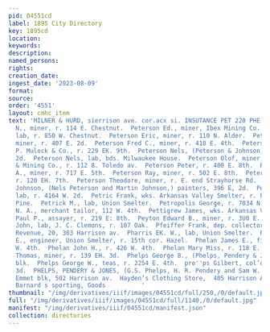 ```yaml
---
pid: 04551cd
label: 1895 City Directory
key: 1895cd
location: 
keywords: 
description: 
named_persons: 
rights: 
creation_date: 
ingest_date: '2023-08-09'
format: 
source: 
order: '4551'
layout: cmhc_item
text: 'MILNER & HURD, sierrison ave. cor.acx si. INSUTANCE PET 220 PHE  Peterson Charles
  N., miner, r. 114 E. Chestnut.  Peterson Ed., miner, Ibex Mining Co.  Peterson Emil,
  lab, r. 850 W. Chestnut.  Peterson Eric, miner, r. 110 N. Alder.  Peterson Fred,
  miner, r. 407 E. 2d.  Peterson Fred C., miner, r. 418 E. 4th.  Peterson John, teamster,
  P. Mulock & Co., r. 229 EK. 9th.  Peterson Nels, (Peterson & Johnson,) r. 396 E.
  2d.  Peterson Nels, lab, bds. Milwaukee House.  Peterson Olof, miner, Union Leasing
  & Mining Co., r. 112 8. Toledo av.  Peterson Peter, r. 400 E. 8th.  Peterson Peter
  A., miner, r. 717 E. 5th.  Peterson Ray, miner, r. 502 E. 8th.  Peterson Sarah Miss,
  r. 120 EH. 7th.  Peterson Theodore, miner, r. E. end Strayhorse Rd.  Peterson &
  Johnson, (Nels Peterson and Martin Johnson,) painters, 396 E, 2d.  Petheroe Steve,
  lab, r. 4164 W. 2d.  Petric Frank, wks. Arkansas Valley Smelter, r. Front, se. cor.
  Pine.  Petrick M., lab, Union Smelter.  Petropolis George, r. 7034 N. Poplar.  PETTERSON
  N. A., merchant tailor, 112 W. 4th.  Pettigrew James, wks. Arkansas Valley Smelter.  Peyer
  Paul P., assayer, r. 219 E: 8th.  Peyton Edward B., miner, r. 3U0 E. 8th.  Pfeifer
  John, lab, J. C. Clemons, r. 107 Oak.  Pfeiffer Frank, dep. collector, U.S. Internal
  Revenue, 20, 303 Harrison av.  Pharris EK. W., lab, Union Smelter.  Phelan Charles
  E., engineer, Union Smelter, r. 15th cor. Hazel.  Phelan James E., fireman, r. 426
  W. 4th.  Phelan John H., r. 426 W. 4th.  Phelan Mary Miss, r. 118 E. 6th. -  Phelan
  Thomas, miner, r. 139 EH. 3d.  Phelps George 8., (Phelps, Pendery & Jones,) Emmet
  blk.  Phelps George W., teas, r. 2254 E. 4th.  pre''ps Gilbert, col’d, r. 311 W.
  3d.  PHELPS, PENDERY & JONES, (G.S. Phelps, H. R. Pendery and Sam W. Jones,) lawyers,
  Emmet blk, 502 Harrison av.  Hayden’s Clothing Store,  405 Harrison Ave, agent for
  Barnard s sporting, Goods          '
thumbnail: "/img/derivatives/iiif/images/04551cd/full/250,/0/default.jpg"
full: "/img/derivatives/iiif/images/04551cd/full/1140,/0/default.jpg"
manifest: "/img/derivatives/iiif/04551cd/manifest.json"
collection: directories
---
```

